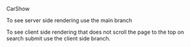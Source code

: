 CarShow


To see server side rendering use the main branch

To see client side rendering that does not scroll the page to the top on search submit use the client side branch.
